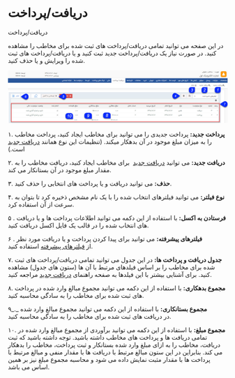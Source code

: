 # دریافت/پرداخت    

دریافت/پرداخت

در این صفحه می توانید تمامی دریافت/پرداخت های ثبت شده برای مخاطب را مشاهده کنید. در صورت نیاز یک دریافت/پرداخت جدید ثبت کنید و یا دریافت/پرداخت های ثبت شده را ویرایش و یا حذف کنید.

_![](ReceiptPayment.jpg)_

۱. **پرداخت جدید:** پرداخت جدیدی را می توانید برای مخاطب ایجاد کنید، پرداخت مخاطب را به میزان مبلغ موجود در آن بدهکار میکند. (تنظیمات این نوع همانند [دریافت جدید](Background/NewPaid.md) است.)

۲. **دریافت جدید:** می توانید [دریافت جدید](Background/NewPaid.md)  برای مخاطب ایجاد کنید، دریافت مخاطب را به مقدار مبلغ موجود در آن بستانکار می کند.

۳. **حذف:** می توانید دریافت و یا پرداخت های انتخابی را حذف کنید.

۴. **نوع فیلتر:** می توانید فیلترهای انتخاب شده را با یک نام مشخص ذخیره کرد تا بتوان به سرعت از آن استفاده کرد.

۵ . **فرستادن به اکسل:** با استفاده از این دکمه می توانید اطلاعات پرداخت ها و یا دریافت های انتخاب شده را در قالب یک فایل اکسل دریافت کنید.

۶ . **فیلترهای پیشرفته:** می توانید برای پیدا کردن پرداخت و یا دریافت مورد نظر از [فیلترهای پیشرفته](Background/AdvancedFilters.md) استفاده کنید.

۷. **جدول دریافت و پرداخت ها:** در این جدول می توانید تمامی دریافت/پرداخت های ثبت شده برای مخاطب را بر اساس فیلدهای مرتبط با آن ها (ستون های جدول) مشاهده کنید. برای آشنایی بیشتر با این فیلدها به صفحه راهنمای [دریافت جدید](Background/NewPaid.md) مراجعه کنید.

۸. **مجموع بدهکاری:** با استفاده از این دکمه می توانید مجموع مبالغ وارد شده در پرداخت های ثبت شده برای مخاطب را به سادگی محاسبه کنید.

۹_._ **مجموع بستانکاری:** با استفاده از این دکمه می توانید مجموع مبالغ وارد شده در دریافت های ثبت شده برای مخاطب را به سادگی محاسبه کنید.

۱۰. **مجموع مبلغ:** با استفاده از این دکمه می توانید برآوردی از مجموع مبالغ وارد شده در تمامی دریافت ها و پرداخت های مخاطب داشته باشید. توجه داشته باشید که ثبت دریافت، مخاطب را به ازای مبلغ وارد شده بستانکار و ثبت پرداخت، مخاطب را بدهکار می کند. بنابراین در این ستون مبالغ مرتبط با دریافت ها با مقدار منفی و مبالغ مرتبط با پرداخت ها با مقدار مثبت نمایش داده می شود و محاسبه مجموع مبلغ نیز بر همین اساس می باشد.